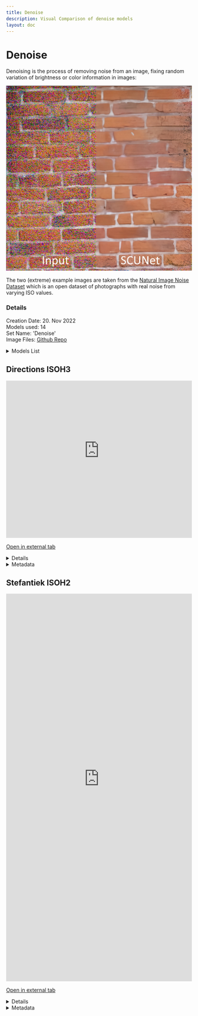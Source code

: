 ```yaml
---
title: Denoise
description: Visual Comparison of denoise models
layout: doc
---
```

# Denoise

Denoising is the process of removing noise from an image, fixing random variation of brightness or color information in images:

![Example](../assets/images/denoise/denoise_example.jpg) 

The two (extreme) example images are taken from the [Natural Image Noise Dataset](https://commons.wikimedia.org/wiki/Natural_Image_Noise_Dataset) which is an open dataset of photographs with real noise from varying ISO values.

### Details

  Creation Date: 20. Nov 2022  
  Models used: 14  
  Set Name: 'Denoise'  
  Image Files: [Github Repo](https://github.com/Phhofm/upscale/tree/main/assets/images)  

  <details>
    <summary>Models List</summary>

    ISO_denoise_v1
    ISO_denoise_v2
    NoiseToner-Poisson-Detailed_108000_G
    NoiseToner-Poisson-Soft-101000_G
    NoiseToner-Uniform-Detailed_100000_G
    NoiseToner-Uniform-Soft_10000_G
    Film-Degrainer-1-000
    LADDIER1_282500_G
    Restormer
    MAXIM
    NAFNet
    Swin-Conv-UNet (SCUNet)
    SwinIR
    Old Photo Restoration via Deep Latent Space Translation

  </details>

## Directions ISOH3

<div style="border: 0px solid rgb(201, 0, 1); overflow: hidden; margin: 15px auto; max-width: 100%;">
  <iframe allowfullscreen scrolling="no" src="https://imgsli.com/MTM1MjQ2" style="width: 100%; border: 0px none; height: 55vmin; min-height: 310px; margin-top: -75px; margin-bottom:-30px;">
  </iframe>
</div>

<a href="https://imgsli.com/MTM1MjQ2" target="_blank">Open in external tab</a>

<details>
  <summary>Details</summary>
  <p>

  Creation Date: 20. Nov 2022  
  Image Dimensions: 1280x848 pixels  
  Type: Photo  

  </p>
  </details>
  <details>
    <summary>Metadata</summary>
  <p>

Camera manufacturer	FUJIFILM  
Camera model	X-T1  
Author	Trougnouf (Benoit Brummer)  
Copyright holder  	
cc-by-sa-4.0  
Exposure time	1/4,400 sec (0.00022727272727273)  
F-number	f/11  
ISO speed rating	6,400  
Date and time of data generation	14:24, 15 December 2018  
Lens focal length	30.2 mm  
Orientation	Normal  
Horizontal resolution	300 dpi  
Vertical resolution	300 dpi  
Software used	darktable 2.5.0+1087~g1078fb85e  
File change date and time	17:18, 15 December 2018  
Y and C positioning	Centered  
Exposure Program	Aperture priority  
Exif version	2.3  
Date and time of digitizing	14:24, 15 December 2018  
Meaning of each component	  
1. Y  
2. Cb  
3. Cr  
4. does not exist  
   
APEX shutter speed	12.169924996926  
APEX aperture	6.8925124792013  
APEX brightness	5.56  
APEX exposure bias	−3  
Maximum land aperture	2.9708536585366 APEX (f/2.8)  
Metering mode	Pattern  
Light source	Unknown  
Supported Flashpix version	1  
Color space	sRGB  
Focal plane X resolution	820  
Focal plane Y resolution	820  
Focal plane resolution unit	3  
Sensing method	One-chip color area sensor  
File source	Digital still camera  
Scene type	A directly photographed image  
Custom image processing	Normal process  
Exposure mode	Auto exposure  
White balance	Auto white balance  
Focal length in 35 mm film	45 mm  
Scene capture type	Standard  
Saturation	Normal  
Sharpness	Normal  
Subject distance range	Unknown  
Image compression mode	2.5  
Flash	Flash did not fire  
Bits per component	  
  1. 16  
  2. 16  
  3. 16  
   
Height	3,250 px  
Width	4,906 px  
Pixel composition	RGB  
Number of components	3  
Rating (out of 5)	1  


  </p>
</details>

## Stefantiek ISOH2

<div style="border: 0px solid rgb(201, 0, 1); overflow: hidden; margin: 15px auto; max-width: 100%;">
  <iframe allowfullscreen scrolling="no" src="https://imgsli.com/MTM1MjQ4" style="width: 100%; border: 0px none; height: 120vmin; min-height: 310px; margin-top: -75px; margin-bottom:-30px;">
  </iframe>
</div>

<a href="https://imgsli.com/MTM1MjQ4" target="_blank">Open in external tab</a>

<details>
  <summary>Details</summary>
  <p>

  Creation Date: 20. Nov 2022  
  Image Dimensions: 543x1024 pixels  
  Type: Photo  

  </p>
  </details>
  <details>
    <summary>Metadata</summary>
  <p>

Camera manufacturer	FUJIFILM  
Camera model	X-T1  
Author	Trougnouf (Benoit Brummer)  
Copyright holder	  
cc-by-sa-4.0  
Exposure time	1/1,900 sec (0.00052631578947368)  
F-number	f/9  
ISO speed rating	6,400  
Date and time of data generation	13:52, 15 December 2018  
Lens focal length	55 mm  
Orientation	Normal  
Horizontal resolution	300 dpi  
Vertical resolution	300 dpi  
Software used	darktable 2.5.0+1087~g1078fb85e  
File change date and time	17:17, 15 December 2018  
Y and C positioning	Centered  
Exposure Program	Aperture priority  
Exif version	2.3  
Date and time of digitizing	13:52, 15 December 2018  
Meaning of each component	  
1. Y  
2. Cb  
3. Cr  
4. does not exist  
   
APEX shutter speed	10.960001932274  
APEX aperture	6.307610619469  
APEX brightness	5.16  
APEX exposure bias	−1.67  
Maximum land aperture	2.9708536585366 APEX (f/2.8)  
Metering mode	Pattern  
Light source	Unknown  
Supported Flashpix version	1  
Color space	sRGB  
Focal plane X resolution	820  
Focal plane Y resolution	820  
Focal plane resolution unit	3  
Sensing method	One-chip color area sensor  
File source	Digital still camera  
Scene type	A directly photographed image  
Custom image processing	Normal process  
Exposure mode	Auto exposure  
White balance	Auto white balance  
Focal length in 35 mm film	83 mm  
Scene capture type	Standard  
Saturation	Normal  
Sharpness	Normal  
Subject distance range	Unknown  
Image compression mode	2.5  
Flash	Flash did not fire  
Bits per component	  
1. 16  
2. 16  
3. 16  
   
Height	3,050 px  
Width	1,618 px  
Pixel composition	RGB  
Number of components	3  
Rating (out of 5)	1   


  </p>
</details>